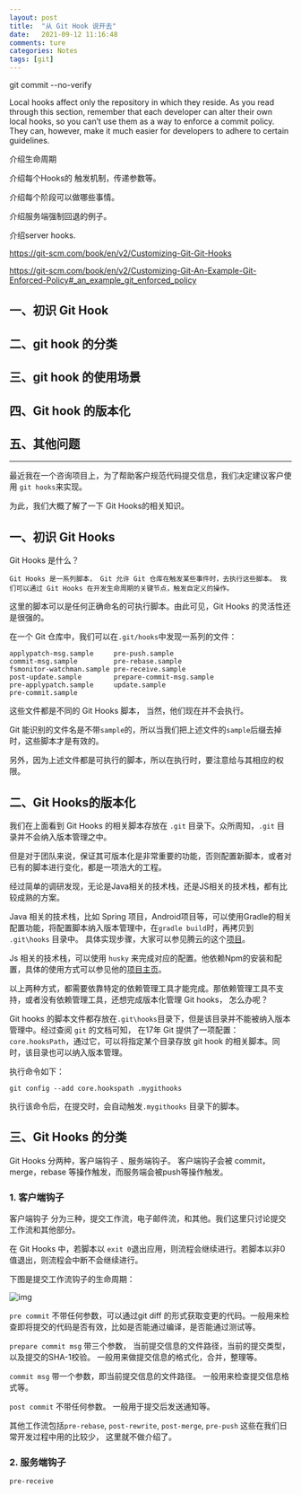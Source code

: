 ```yaml
---
layout: post  
title:  "从 Git Hook 说开去"  
date:   2021-09-12 11:16:48
comments: ture
categories: Notes  
tags: [git]  
---
```


git commit --no-verify

Local hooks affect only the repository in which they reside. As you read through this section, remember that each developer can alter their own local hooks, so you can’t use them as a way to enforce a commit policy. They can, however, make it much easier for developers to adhere to certain guidelines.

介绍生命周期

介绍每个Hooks的 触发机制，传递参数等。

介绍每个阶段可以做哪些事情。

介绍服务端强制回退的例子。

介绍server hooks.

https://git-scm.com/book/en/v2/Customizing-Git-Git-Hooks

https://git-scm.com/book/en/v2/Customizing-Git-An-Example-Git-Enforced-Policy#_an_example_git_enforced_policy

## 一、初识 Git Hook
## 二、git hook 的分类
## 三、git hook 的使用场景
## 四、Git hook 的版本化
## 五、其他问题



-----------------------------------------------------------------------------------------------------

最近我在一个咨询项目上，为了帮助客户规范代码提交信息，我们决定建议客户使用 `git hooks`来实现。

为此，我们大概了解了一下 Git Hooks的相关知识。

## 一、初识 Git Hooks

Git Hooks 是什么？

```
Git Hooks 是一系列脚本， Git 允许 Git 仓库在触发某些事件时，去执行这些脚本。 我们可以通过 Git Hooks 在开发生命周期的关键节点，触发自定义的操作。
```

这里的脚本可以是任何正确命名的可执行脚本。由此可见，Git Hooks 的灵活性还是很强的。

在一个 Git 仓库中，我们可以在`.git/hooks`中发现一系列的文件：

```
applypatch-msg.sample     pre-push.sample
commit-msg.sample         pre-rebase.sample
fsmonitor-watchman.sample pre-receive.sample
post-update.sample        prepare-commit-msg.sample
pre-applypatch.sample     update.sample
pre-commit.sample
```

这些文件都是不同的 Git Hooks 脚本， 当然，他们现在并不会执行。

Git 能识别的文件名是不带`sample`的，所以当我们把上述文件的`sample`后缀去掉时，这些脚本才是有效的。

另外，因为上述文件都是可执行的脚本，所以在执行时，要注意给与其相应的权限。

## 二、Git Hooks的版本化

我们在上面看到 Git Hooks 的相关脚本存放在 `.git` 目录下。众所周知，`.git` 目录并不会纳入版本管理之中。 

但是对于团队来说，保证其可版本化是非常重要的功能，否则配置新脚本，或者对已有的脚本进行变化，都是一项浩大的工程。

经过简单的调研发现，无论是Java相关的技术栈，还是JS相关的技术栈，都有比较成熟的方案。

Java 相关的技术栈，比如 Spring 项目，Android项目等，可以使用Gradle的相关配置功能，将配置脚本纳入版本管理中，在`gradle build`时，再拷贝到 `.git\hooks`  目录中。 具体实现步骤，大家可以参见腾云的这个[项目]( https://github.com/e-commerce-sample/ecommerce-order-service)。

Js 相关的技术栈，可以使用 `husky` 来完成对应的配置。他依赖Npm的安装和配置，具体的使用方式可以参见他的[项目主页](https://github.com/typicode/husky)。

以上两种方式，都需要依靠特定的依赖管理工具才能完成。那依赖管理工具不支持，或者没有依赖管理工具，还想完成版本化管理 Git hooks， 怎么办呢？ 

Git hooks 的脚本文件都存放在`.git\hooks`目录下，但是该目录并不能被纳入版本管理中。经过查阅 `git` 的文档可知， 在17年 Git 提供了一项配置： `core.hooksPath`，通过它，可以将指定某个目录存放 git hook 的相关脚本。同时，该目录也可以纳入版本管理。

执行命令如下：

`git config --add core.hookspath .mygithooks`

执行该命令后，在提交时，会自动触发`.mygithooks` 目录下的脚本。

## 三、Git Hooks 的分类

Git Hooks 分两种，客户端钩子 、服务端钩子。 客户端钩子会被 commit，merge，rebase 等操作触发，而服务端会被push等操作触发。

### 1. 客户端钩子

客户端钩子 分为三种，提交工作流，电子邮件流，和其他。我们这里只讨论提交工作流和其他部分。

在 Git Hooks 中，若脚本以 `exit 0`退出应用，则流程会继续进行。若脚本以非0值退出，则流程会中断不会继续进行。

下图是提交工作流钩子的生命周期：

![img](file:///Users/ydluo/Documents/Learn/marsluo.github.com/assets/images/2021/09-20-0-0.png?lastModify=1632121341)

`pre commit` 不带任何参数，可以通过git diff 的形式获取变更的代码。一般用来检查即将提交的代码是否有效，比如是否能通过编译，是否能通过测试等。

`prepare commit msg` 带三个参数， 当前提交信息的文件路径，当前的提交类型，以及提交的SHA-1校验。 一般用来做提交信息的格式化，合并，整理等。

`commit msg` 带一个参数，即当前提交信息的文件路径。 一般用来检查提交信息格式等。

`post commit` 不带任何参数。 一般用于提交后发送通知等。

其他工作流包括`pre-rebase`, `post-rewrite`, `post-merge`, `pre-push` 这些在我们日常开发过程中用的比较少， 这里就不做介绍了。

### 2. 服务端钩子

`pre-receive` 
